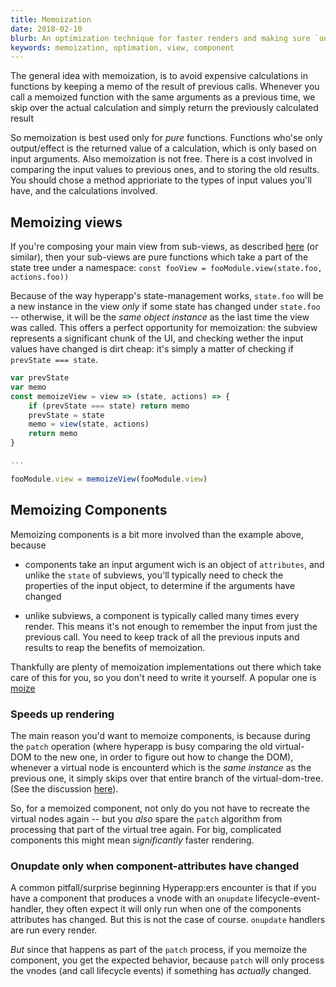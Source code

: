 ```yaml
---
title: Memoization
date: 2018-02-10
blurb: An optimization technique for faster renders and making sure `onupdate` is only called when something actually changed.
keywords: memoization, optimation, view, component
---
```


The general idea with memoization, is to avoid expensive calculations in functions by keeping a memo of the result of previous calls. Whenever you call a memoized function with the same arguments as a previous time, we skip over the actual calculation and simply return the previously calculated result

So memoization is best used only for *pure* functions. Functions who'se only output/effect is the returned value of a calculation, which is only based on input arguments. Also memoization is not free. There is a cost involved in comparing the input values to previous ones, and to storing the old results. You should chose a method apprioriate to the types of input values you'll have, and the calculations involved.

## Memoizing views

If you're composing your main view from sub-views, as described [here](https://zaceno.github.io/hypercraft/post/modular-apps/) (or similar), then your sub-views are pure functions which take a part of the state tree under a namespace: `const fooView = fooModule.view(state.foo, actions.foo))` 

Because of the way hyperapp's state-management works, `state.foo` will be a new instance in the view *only* if some state has changed under `state.foo` -- otherwise, it will be the *same object instance* as the last time the view was called. This offers a perfect opportunity for memoization: the subview represents a significant chunk of the UI, and checking wether the input values have changed is dirt cheap: it's simply a matter of checking if `prevState === state`.

```js
var prevState
var memo
const memoizeView = view => (state, actions) => {
    if (prevState === state) return memo
    prevState = state
    memo = view(state, actions)
    return memo
}

...

fooModule.view = memoizeView(fooModule.view)
```

## Memoizing Components

Memoizing components is a bit more involved than the example above, because

- components take an input argument wich is an object of `attributes`, and unlike the `state` of subviews, you'll typically need to check the properties of the input object, to determine if the arguments have changed 

- unlike subviews, a component is typically called many times every render. This means it's not enough to remember the input from just the previous call. You need to keep track of all the previous inputs and results to reap the benefits of memoization.

Thankfully are plenty of memoization implementations out there which take care of this for you, so you don't need to write it yourself. A popular one is [moize](https://github.com/planttheidea/moize)

### Speeds up rendering

The main reason you'd want to memoize components, is because during the `patch` operation (where hyperapp is busy comparing the old virtual-DOM to the new one, in order to figure out how to change the DOM), whenever a virtual node is encounterd which is the *same instance* as the previous one, it simply skips over that entire branch of the virtual-dom-tree. (See the discussion [here](https://zaceno.github.io/hypercraft/static-vnodes/)).

So, for a memoized component, not only do you not have to recreate the virtual nodes again -- but you *also* spare the `patch` algorithm from processing that part of the virtual tree again. For big, complicated components this might mean *significantly* faster rendering.

### Onupdate only when component-attributes have changed

A common pitfall/surprise beginning Hyperapp:ers encounter is that if you have a component that produces a vnode with an `onupdate` lifecycle-event-handler, they often expect it will only run when one of the components attributes has changed. But this is not the case of course. `onupdate` handlers are run every render.

*But* since that happens as part of the `patch` process, if you memoize the component, you get the expected behavior, because `patch` will only process the vnodes (and call lifecycle events) if something has *actually* changed.
